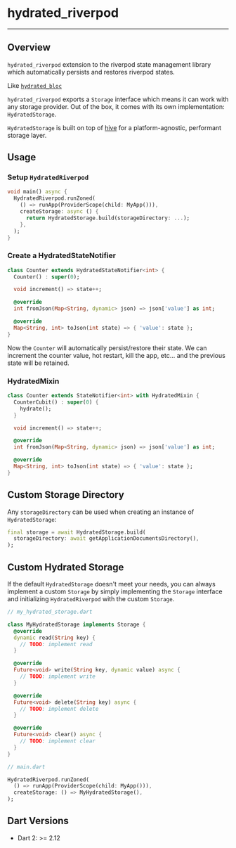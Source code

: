 # hydrated_riverpod

---

## Overview

`hydrated_riverpod` extension to the riverpod state management library which automatically persists and restores riverpod states.

Like [`hydrated_bloc`](https://github.com/felangel/bloc/blob/master/packages/hydrated_bloc)

`hydrated_riverpod` exports a `Storage` interface which means it can work with any storage provider. Out of the box, it comes with its own implementation: `HydratedStorage`.

`HydratedStorage` is built on top of [hive](https://pub.dev/packages/hive) for a platform-agnostic, performant storage layer.

## Usage

### Setup `HydratedRiverpod`

```dart
void main() async {
  HydratedRiverpod.runZoned(
    () => runApp(ProviderScope(child: MyApp())),
    createStorage: async () {
      return HydratedStorage.build(storageDirectory: ...);
    },
  );
}
```

### Create a HydratedStateNotifier

```dart
class Counter extends HydratedStateNotifier<int> {
  Counter() : super(0);

  void increment() => state++;

  @override
  int fromJson(Map<String, dynamic> json) => json['value'] as int;

  @override
  Map<String, int> toJson(int state) => { 'value': state };
}
```

Now the `Counter` will automatically persist/restore their state. We can increment the counter value, hot restart, kill the app, etc... and the previous state will be retained.

### HydratedMixin

```dart
class Counter extends StateNotifier<int> with HydratedMixin {
  CounterCubit() : super(0) {
    hydrate();
  }

  void increment() => state++;

  @override
  int fromJson(Map<String, dynamic> json) => json['value'] as int;

  @override
  Map<String, int> toJson(int state) => { 'value': state };
}
```

## Custom Storage Directory

Any `storageDirectory` can be used when creating an instance of `HydratedStorage`:

```dart
final storage = await HydratedStorage.build(
  storageDirectory: await getApplicationDocumentsDirectory(),
);
```

## Custom Hydrated Storage

If the default `HydratedStorage` doesn't meet your needs, you can always implement a custom `Storage` by simply implementing the `Storage` interface and initializing `HydratedRiverpod` with the custom `Storage`.

```dart
// my_hydrated_storage.dart

class MyHydratedStorage implements Storage {
  @override
  dynamic read(String key) {
    // TODO: implement read
  }

  @override
  Future<void> write(String key, dynamic value) async {
    // TODO: implement write
  }

  @override
  Future<void> delete(String key) async {
    // TODO: implement delete
  }

  @override
  Future<void> clear() async {
    // TODO: implement clear
  }
}
```

```dart
// main.dart

HydratedRiverpod.runZoned(
  () => runApp(ProviderScope(child: MyApp())),
  createStorage: () => MyHydratedStorage(),
);
```

## Dart Versions

- Dart 2: >= 2.12